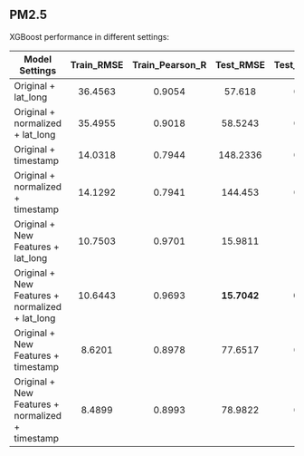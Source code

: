## PM2.5

XGBoost performance in different settings:

| Model Settings | Train_RMSE | Train_Pearson_R  | Test_RMSE | Test_Pearson_R |
| ------------- |:-------------:| :-----: | :-----: | :-----:|
| Original + lat_long | 36.4563 | 0.9054 | 57.618 | 0.8419 |
| Original + normalized + lat_long | 35.4955 | 0.9018 | 58.5243 | 0.8426 |
| Original  + timestamp | 14.0318 | 0.7944 | 148.2336 | 0.0139 |
| Original + normalized + timestamp | 14.1292 | 0.7941 | 144.453 | 0.0596 |
| Original + New Features + lat_long | 10.7503 | 0.9701 | 15.9811 | 0.943 |
| Original + New Features + normalized + lat_long | 10.6443 | 0.9693 | **15.7042** | **0.9404** |
| Original + New Features + timestamp | 8.6201 | 0.8978 | 77.6517 | 0.7746 |
| Original + New Features + normalized + timestamp | 8.4899 | 0.8993 | 78.9822 | 0.7498 |